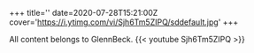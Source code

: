 +++
title=''
date=2020-07-28T15:21:00Z
cover='https://i.ytimg.com/vi/Sjh6Tm5ZIPQ/sddefault.jpg'
+++

All content belongs to GlennBeck.
{{< youtube Sjh6Tm5ZIPQ >}}
